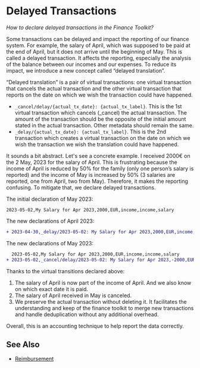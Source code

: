 # Delayed Transactions

_How to declare delayed transactions in the Finance Toolkit?_

Some transactions can be delayed and impact the reporting of our finance system. For example, the salary of April, which was supposed to be paid at the end of April, but it does not arrive until the beginning of May. This is called a delayed transaction. It affects the reporting, especially the analysis of the balance between our incomes and our expenses. To reduce its impact, we introduce a new concept called “delayed translation”.

“Delayed translation” is a pair of virtual transactions: one virtual transaction that cancels the actual transaction and the other virtual transaction that reports on the date on which we wish the transaction could have happened.
* `_cancel/delay/{actual_tx_date}: {actual_tx_label}`. This is the 1st virtual transaction which cancels (_cancel) the actual transaction. The amount of the transaction should be the opposite of the initial amount stated in the actual transaction. Other metadata should remain the same.
* `_delay/{actual_tx_date}: {actual_tx_label}`. This is the 2nd transaction which creates a virtual transaction on the date on which we wish the transaction we wish the translation could have happened.

It sounds a bit abstract. Let's see a concrete example. I received 2000€ on the 2 May, 2023 for the salary of April. This is frustrating because the income of April is reduced by 50% for the family (only one person’s salary is reported) and the income of May is increased by 50% (3 salaries are reported, one from April, two from May). Therefore, it makes the reporting confusing. To mitigate that, we declare delayed transactions.

The initial declaration of May 2023:

```
2023-05-02,My Salary for Apr 2023,2000,EUR,income,income,salary
```

The new declarations of April 2023:

```diff
+ 2023-04-30,_delay/2023-05-02: My Salary for Apr 2023,2000,EUR,income,income,salary
```

The new declarations of May 2023:

```diff
  2023-05-02,My Salary for Apr 2023,2000,EUR,income,income,salary
+ 2023-05-02,_cancel/delay/2023-05-02: My Salary for Apr 2023,-2000,EUR,income,income,salary
```

Thanks to the virtual transitions declared above:

1. The salary of April is now part of the income of April. And we also know on which exact date it is paid.
2. The salary of April received in May is canceled.
3. We preserve the actual transaction without deleting it. It facilitates the understanding and keep of the finance toolkit to merge new transactions and handle deduplication without any additional overhead.

Overall, this is an accounting technique to help report the data correctly.

## See Also

- [Reimbursement](reimbursement.md)
